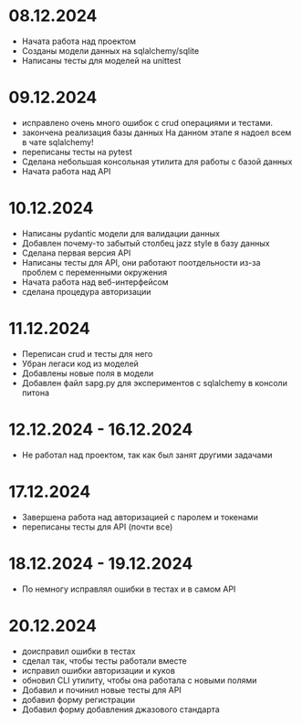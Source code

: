 # 08.12.2024

- Начата работа над проектом
- Созданы модели данных на sqlalchemy/sqlite
- Написаны тесты для моделей на unittest

# 09.12.2024

- исправлено очень много ошибок с crud операциями и тестами.
- закончена реализация базы данных
    На данном этапе я надоел всем в чате sqlalchemy!
- переписаны тесты на pytest
- Сделана небольшая консольная утилита для работы с базой данных
- Начата работа над API

# 10.12.2024

- Написаны pydantic модели для валидации данных
- Добавлен почему-то забытый столбец jazz style в базу данных
- Сделана первая версия API
- Написаны тесты для API, они работают поотдельности из-за проблем с переменными окружения
- Начата работа над веб-интерфейсом
- сделана процедура авторизации

# 11.12.2024

- Переписан crud и тесты для него
- Убран легаси код из моделей
- Добавлены новые поля в модели
- Добавлен файл sapg.py для экспериментов с sqlalchemy в консоли питона

# 12.12.2024 - 16.12.2024

- Не работал над проектом, так как был занят другими задачами

# 17.12.2024

- Завершена работа над авторизацией с паролем и токенами
- переписаны тесты для API (почти все)

# 18.12.2024 - 19.12.2024

- По немногу исправлял ошибки в тестах и в самом API

# 20.12.2024

- доисправил ошибки в тестах
- сделал так, чтобы тесты работали вместе
- исправил ошибки авторизации и куков
- обновил CLI утилиту, чтобы она работала с новыми полями
- Добавил и починил новые тесты для API
- добавил форму регистрации
- Добавил форму добавления джазового стандарта